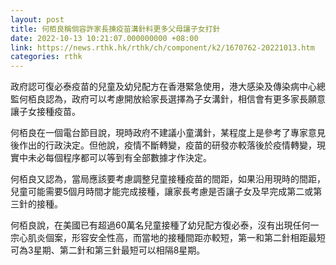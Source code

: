 ```yaml
---
layout: post
title: 何栢良稱倘容許家長揀疫苗溝針料更多父母讓子女打針　
date: 2022-10-13 10:21:07.000000000 +08:00
link: https://news.rthk.hk/rthk/ch/component/k2/1670762-20221013.htm
categories: rthk
---
```


政府認可復必泰疫苗的兒童及幼兒配方在香港緊急使用，港大感染及傳染病中心總監何栢良認為，政府可以考慮開放給家長選擇為子女溝針，相信會有更多家長願意讓子女接種疫苗。

何栢良在一個電台節目說，現時政府不建議小童溝針，某程度上是參考了專家意見後作出的行政決定。但他說，疫情不斷轉變，疫苗的研發亦較落後於疫情轉變，現實中未必每個程序都可以等到有全部數據才作決定。

何栢良又認為，當局應該要考慮調整兒童接種疫苗的間距，如果沿用現時的間距，兒童可能需要5個月時間才能完成接種，讓家長考慮是否讓子女及早完成第二或第三針的接種。

何栢良說，在美國已有超過60萬名兒童接種了幼兒配方復必泰，沒有出現任何一宗心肌炎個案，形容安全性高，而當地的接種間距亦較短，第一和第二針相距最短可為3星期、第二針和第三針最短可以相隔8星期。
